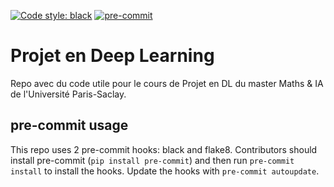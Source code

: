 [![Code style: black](https://img.shields.io/badge/code%20style-black-000000.svg)](https://github.com/psf/black)
[![pre-commit](https://img.shields.io/badge/pre--commit-enabled-brightgreen?logo=pre-commit&logoColor=white)](https://github.com/pre-commit/pre-commit)

# Projet en Deep Learning

Repo avec du code utile pour le cours de Projet en DL du master Maths & IA de l'Université Paris-Saclay.

## pre-commit usage

This repo uses 2 pre-commit hooks: black and flake8. Contributors should install pre-commit (`pip install pre-commit`) and then run `pre-commit install` to install the hooks. Update the hooks with `pre-commit autoupdate`.
